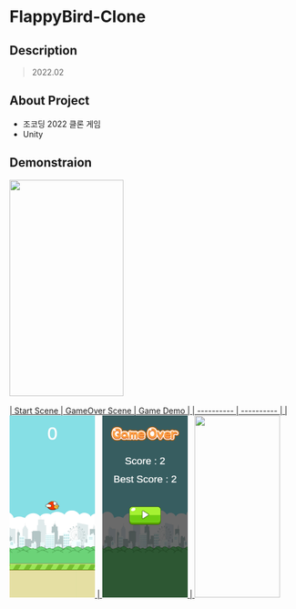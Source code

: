 # FlappyBird-Clone

## Description

> 2022.02

## About Project

* 조코딩 2022 클론 게임
* Unity

## Demonstraion
<a href="#"><img src='./img/Scenes.gif' width="200" height="380">
  
| Start Scene | GameOver Scene | Game Demo |
| ---------- | ---------- |
| <a href="#"><img src='./img/Start.jpg' width="150" height="320"> | <a href="#"><img src='./img/GameOver.jpg' width="150" height="320"> | <a href="#"><img src='./img/Scenes.gif' width="150" height="320">


  
    
  
